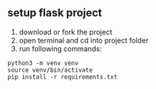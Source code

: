 ## setup flask project

1. download or fork the project
2. open terminal and cd into project folder
3. run following commands:

```
python3 -m venv venv
source venv/bin/activate
pip install -r requirements.txt
```
